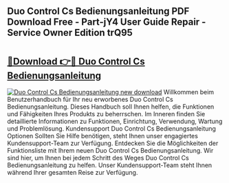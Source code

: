 ## Duo Control Cs Bedienungsanleitung PDF Download Free - Part-jY4 User Guide Repair - Service Owner Edition trQ95

# <h2><a href="http://df2ulaj.blite.top/?on=Duo+Control+Cs+Bedienungsanleitung">🔗Download 👉🔴 Duo Control Cs Bedienungsanleitung</a></h2>

[![Duo Control Cs Bedienungsanleitung new download](https://i.imgur.com/lujVjoI.png)](http://df2ulaj.blite.top/?on=Duo+Control+Cs+Bedienungsanleitung)
Willkommen beim Benutzerhandbuch für Ihr neu erworbenes Duo Control Cs Bedienungsanleitung. Dieses Handbuch soll Ihnen helfen, die Funktionen und Fähigkeiten Ihres Produkts zu beherrschen. Im Inneren finden Sie detaillierte Informationen zu Funktionen, Einrichtung, Verwendung, Wartung und Problemlösung. Kundensupport Duo Control Cs Bedienungsanleitung Optionen Sollten Sie Hilfe benötigen, steht Ihnen unser engagiertes Kundensupport-Team zur Verfügung. Entdecken Sie die Möglichkeiten der Funktionsliste mit Ihrem neuen Duo Control Cs Bedienungsanleitung. Wir sind hier, um Ihnen bei jedem Schritt des Weges Duo Control Cs Bedienungsanleitung zu helfen. Unser Kundensupport-Team steht Ihnen während Ihrer gesamten Reise zur Verfügung.

